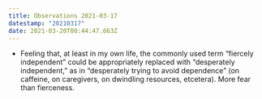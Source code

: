 ```yaml
---
title: Observations 2021-03-17
datestamp: "20210317"
date: 2021-03-20T00:44:47.663Z
---
```

- Feeling that, at least in my own life, the commonly used term “fiercely independent” could be appropriately replaced with “desperately independent,” as in “desperately trying to avoid dependence” (on caffeine, on caregivers, on dwindling resources, etcetera). More fear than fierceness.